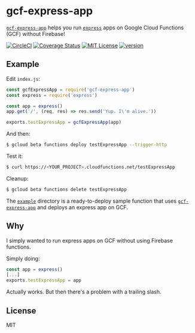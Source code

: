 # gcf-express-app 

[`gcf-express-app`](https://www.npmjs.com/package/gcf-express-app) helps you run [`express`](https://expressjs.com) apps on Google Cloud Functions (GCF) without Firebase!

[![CircleCI](https://circleci.com/gh/Noless/gcf-express-app.svg?style=svg)](https://circleci.com/gh/Noless/gcf-express-app)
[![Coverage Status](https://coveralls.io/repos/github/Noless/gcf-express-app/badge.svg?branch=add_coveralls)](https://coveralls.io/github/Noless/gcf-express-app?branch=add_coveralls)
[![MIT License](https://img.shields.io/npm/l/gcf-express-app.svg?style=flat-square)](http://opensource.org/licenses/MIT)
[![version](https://img.shields.io/npm/v/gcf-express-app.svg?style=flat-square)](http://npm.im/gcf-express-app)

## Example

Edit `index.js`:

~~~js
const gcfExpressApp = require('gcf-express-app')
const express = require('express')

const app = express()
app.get('/', (req, res) => res.send('Yup. I\'m alive.'))

exports.testExpressApp = gcfExpressApp(app)
~~~

And then:

~~~ bash
$ gcloud beta functions deploy testExpressApp --trigger-http
~~~

Test it:
~~~ bash
$ curl https://<YOUR_PROJECT>.cloudfunctions.net/testExpressApp
~~~

Cleanup:
~~~ bash
$ gcloud beta functions delete testExpressApp
~~~

The [`example`](https://github.com/noless/gcf-express-app/tree/master/example)
directory is a ready-to-deploy sample function that uses
[`gcf-express-app`](https://www.npmjs.com/package/gcf-express-app) 
and deploys an express app on GCF.

## Why 

I simply wanted to run express apps on GCF without using Firebase functions.

Simply doing:

~~~js
const app = express()
[...]
exports.testExpressApp = app
~~~

Actually works. But then there's a problem with a trailing slash.

## License

MIT
